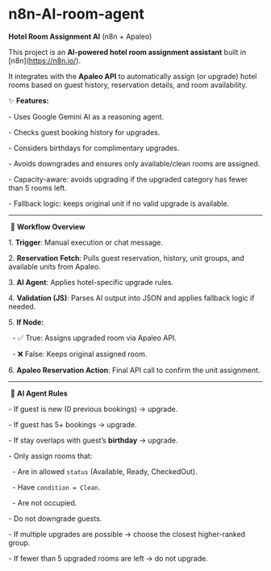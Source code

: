 # n8n-AI-room-agent

**Hotel Room Assignment AI**  (n8n + Apaleo)



This project is an **AI-powered hotel room assignment assistant** built in \[n8n](https://n8n.io/).  

It integrates with the **Apaleo API** to automatically assign (or upgrade) hotel rooms based on guest history, reservation details, and room availability.



✨ **Features:**

\- Uses Google Gemini AI as a reasoning agent.

\- Checks guest booking history for upgrades.

\- Considers birthdays for complimentary upgrades.

\- Avoids downgrades and ensures only available/clean rooms are assigned.

\- Capacity-aware: avoids upgrading if the upgraded category has fewer than 5 rooms left.

\- Fallback logic: keeps original unit if no valid upgrade is available.



---

&nbsp;🔄 **Workflow Overview**



1\. **Trigger**: Manual execution or chat message.

2\. **Reservation** **Fetch**: Pulls guest reservation, history, unit groups, and available units from Apaleo.

3\. **AI Agent**: Applies hotel-specific upgrade rules.

4\. **Validation (JS)**: Parses AI output into JSON and applies fallback logic if needed.

5\. **If Node:**  

&nbsp;  - ✅ True: Assigns upgraded room via Apaleo API.  

&nbsp;  - ❌ False: Keeps original assigned room.  

6\. **Apaleo Reservation Action**: Final API call to confirm the unit assignment.



---



&nbsp;🤖 **AI Agent Rules**



\- If guest is new (0 previous bookings) → upgrade.

\- If guest has 5+ bookings → upgrade.

\- If stay overlaps with guest’s **birthday** → upgrade.

\- Only assign rooms that:

&nbsp; - Are in allowed `status` (Available, Ready, CheckedOut).

&nbsp; - Have `condition = Clean`.

&nbsp; - Are not occupied.

\- Do not downgrade guests.

\- If multiple upgrades are possible → choose the closest higher-ranked group.

\- If fewer than 5 upgraded rooms are left → do not upgrade.
